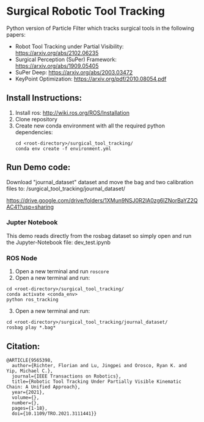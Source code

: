 # Surgical Robotic Tool Tracking #

Python version of Particle Filter which tracks surgical tools in the following papers:
* Robot Tool Tracking under Partial Visibility: https://arxiv.org/abs/2102.06235
* Surgical Perception (SuPer) Framework: https://arxiv.org/abs/1909.05405
* SuPer Deep: https://arxiv.org/abs/2003.03472
* KeyPoint Optimization: https://arxiv.org/pdf/2010.08054.pdf


## Install Instructions: ##

1. Install ros: http://wiki.ros.org/ROS/Installation
2. Clone repository
3. Create new conda environment with all the required python dependencies:
    ```
    cd <root-directory>/surgical_tool_tracking/  
    conda env create -f environment.yml
    ```

## Run Demo code: ##

Download "journal_dataset" dataset and move the bag and two calibration files to: <root-directory>/surgical_tool_tracking/journal_dataset/

https://drive.google.com/drive/folders/1XMun9NSJ0R2lA0zg6lZNorBaYZ2QAC41?usp=sharing

### Jupter Notebook ###

This demo reads directly from the rosbag dataset so simply open and run the Jupyter-Notebook file: dev_test.ipynb

### ROS Node ###

1. Open a new terminal and run `roscore`
2. Open a new terminal and run:
```
cd <root-directory>/surgical_tool_tracking/
conda activate <conda_env>
python ros_tracking
```
3. Open a new terminal and run:
```
cd <root-directory>/surgical_tool_tracking/journal_dataset/
rosbag play *.bag*
```
    
## Citation: ##
```
@ARTICLE{9565398,
  author={Richter, Florian and Lu, Jingpei and Orosco, Ryan K. and Yip, Michael C.},
  journal={IEEE Transactions on Robotics}, 
  title={Robotic Tool Tracking Under Partially Visible Kinematic Chain: A Unified Approach}, 
  year={2021},
  volume={},
  number={},
  pages={1-18},
  doi={10.1109/TRO.2021.3111441}} 
```
